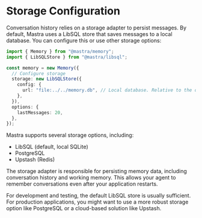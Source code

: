 # Storage Configuration

Conversation history relies on a storage adapter to persist messages. By default, Mastra uses a LibSQL store that saves messages to a local database. You can configure this or use other storage options:

```typescript
import { Memory } from "@mastra/memory";
import { LibSQLStore } from "@mastra/libsql";

const memory = new Memory({
  // Configure storage
  storage: new LibSQLStore({
    config: {
      url: "file:../../memory.db", // Local database. Relative to the output folder
    },
  }),
  options: {
    lastMessages: 20,
  },
});
```

Mastra supports several storage options, including:

- LibSQL (default, local SQLite)
- PostgreSQL
- Upstash (Redis)

The storage adapter is responsible for persisting memory data, including conversation history and working memory. This allows your agent to remember conversations even after your application restarts.

For development and testing, the default LibSQL store is usually sufficient. For production applications, you might want to use a more robust storage option like PostgreSQL or a cloud-based solution like Upstash.
